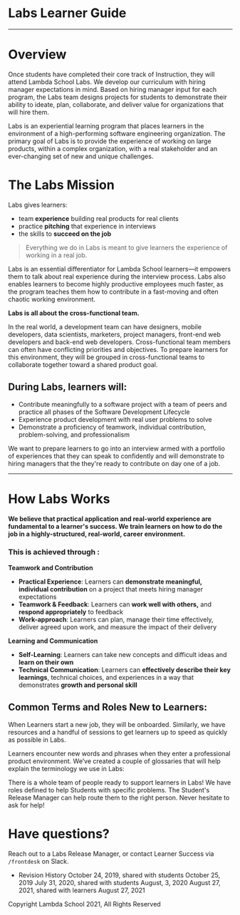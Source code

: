 # Labs Learner Guide

---

# Overview

Once students have completed their core track of Instruction, they will attend Lambda School Labs. We develop our curriculum with hiring manager expectations in mind. Based on hiring manager input for each program, the Labs team designs projects for students to demonstrate their ability to ideate, plan, collaborate, and deliver value for organizations that will hire them.

Labs is an experiential learning program that places learners in the environment of a high-performing software engineering organization. The primary goal of Labs is to provide the experience of working on large products, within a complex organization, with a real stakeholder and an ever-changing set of new and unique challenges.

# The Labs Mission

Labs gives learners:

- team **experience** building real products for real clients
- practice **pitching** that experience in interviews
- the skills to **succeed on the job**

> Everything we do in Labs is meant to give learners the experience of working in a real job.

Labs is an essential differentiator for Lambda School learners—it empowers them to talk about real experience during the interview process. Labs also enables learners to become highly productive employees much faster, as the program teaches them how to contribute in a fast-moving and often chaotic working environment.

**Labs is all about the cross-functional team.**

In the real world, a development team can have designers, mobile developers, data scientists, marketers, project managers, front-end web developers and back-end web developers. Cross-functional team members can often have conflicting priorities and objectives. To prepare learners for this environment, they will be grouped in cross-functional teams to collaborate together toward a shared product goal.

## During Labs, learners will:

- Contribute meaningfully to a software project with a team of peers and practice all phases of the Software Development Lifecycle
- Experience product development with real user problems to solve
- Demonstrate a proficiency of teamwork, individual contribution, problem-solving, and professionalism

We want to prepare learners to go into an interview armed with a portfolio of experiences that they can speak to confidently and will demonstrate to hiring managers that the they're ready to contribute on day one of a job.

---

# How Labs Works

**We believe that practical application and real-world experience are fundamental to a learner's success. We train learners on how to do the job in a highly-structured, real-world, career environment.**

### **This is achieved through :**

**Teamwork and Contribution**

- **Practical Experience**: Learners can **demonstrate meaningful, individual contribution** on a project that meets hiring manager expectations
- **Teamwork & Feedback**: Learners can **work well with others,** and **respond appropriately** to feedback
- **Work-approach**: Learners can plan, manage their time effectively, deliver agreed upon work, and measure the impact of their delivery

**Learning and Communication**

- **Self-Learning**: Learners can take new concepts and difficult ideas and **learn on their own**
- **Technical Communication**: Learners can **effectively describe their key learnings**, technical choices, and experiences in a way that demonstrates **growth and personal skill**

## Common Terms and Roles New to Learners:

When Learners start a new job, they will be onboarded. Similarly, we have resources and a handful of sessions to get learners up to speed as quickly as possible in Labs.

Learners encounter new words and phrases when they enter a professional product environment. We’ve created a couple of glossaries that will help explain the terminology we use in Labs:

There is a whole team of people ready to support learners in Labs! We have roles defined to help Students with specific problems. The Student's Release Manager can help route them to the right person. Never hesitate to ask for help!

# Have questions?

Reach out to a Labs Release Manager, or contact Learner Success via `/frontdesk` on Slack.

- Revision History
  October 24, 2019, shared with students October 25, 2019
  July 31, 2020, shared with students August, 3, 2020
  August 27, 2021, shared with learners August 27, 2021

Copyright Lambda School 2021, All Rights Reserved
